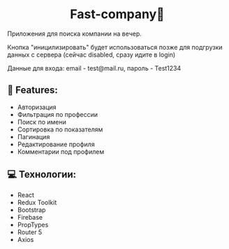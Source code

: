 
<h1 align="center" id="title">Fast-company👫</h1>

<p id="description">Приложения для поиска компании на вечер. </p>
<p id="description">Кнопка "иницилизировать" будет использоваться позже для подгрузки данных с сервера (сейчас disabled, сразу идите в login)</p>
<p id="description">Данные для входа: email - test@mail.ru, пароль - Test1234</p>

  
  
<h2>🧐 Features:</h2>

*   Авторизация
*   Фильтрация по профессии
*   Поиск по имени
*   Сортировка по показателям
*   Пагинация
*   Редактирование профиля
*   Комментарии под профилем
  
<h2>💻 Технологии:</h2>

*   React
*   Redux Toolkit
*   Bootstrap
*   Firebase
*   PropTypes
*   Router 5
*   Axios
